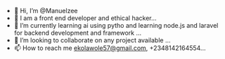 - 👋 Hi, I’m @Manuelzee
- 👀 I am a front end developer and ethical hacker...
- 🌱 I’m currently learning ai using pytho and learning node.js and laravel for backend development and framework ...
- 💞️ I’m looking to collaborate on any project available ...
- 📫 How to reach me ekolawole57@gmail.com, +2348142164554...

<!---
Manuelzee/Manuelzee is a ✨ special ✨ repository because its `README.md` (this file) appears on your GitHub profile.
You can click the Preview link to take a look at your changes.
--->

